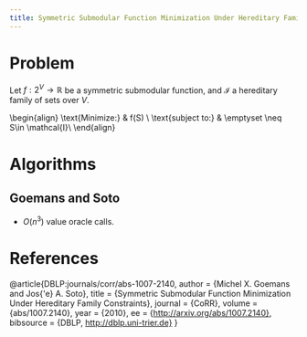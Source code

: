 ```yaml
---
title: Symmetric Submodular Function Minimization Under Hereditary Family Constraints
---
```


# Problem 

Let $f:2^V\to \mathbb{R}$ be a symmetric submodular function, and $\mathcal{I}$ a hereditary family of sets over $V$.

\begin{align}
\text{Minimize:} & f(S) \\
\text{subject to:} & \emptyset \neq S\in \mathcal{I}\\
\end{align}

# Algorithms

## Goemans and Soto
- $O(n^3)$ value oracle calls.

# References

@article{DBLP:journals/corr/abs-1007-2140,
  author    = {Michel X. Goemans and
               Jos{\'e} A. Soto},
  title     = {Symmetric Submodular Function Minimization Under Hereditary
               Family Constraints},
  journal   = {CoRR},
  volume    = {abs/1007.2140},
  year      = {2010},
  ee        = {http://arxiv.org/abs/1007.2140},
  bibsource = {DBLP, http://dblp.uni-trier.de}
}